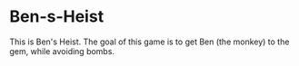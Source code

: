 # Ben-s-Heist
This is Ben's Heist. The goal of this game is to get Ben (the monkey) to the gem, while avoiding bombs. 
